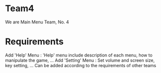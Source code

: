 # Team4
We are Main Menu Team, No. 4
# Requirements
Add 'Help' Menu : 'Help' menu include description of each menu, how to manipulate the game, ...
Add 'Setting' Menu : Set volume and screen size, key setting, ...
Can be added according to the requirements of other teams